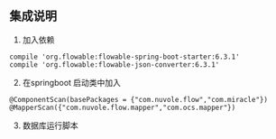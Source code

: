 ##  集成说明
1. 加入依赖  
```  
compile 'org.flowable:flowable-spring-boot-starter:6.3.1'
compile 'org.flowable:flowable-json-converter:6.3.1'
```  

2. 在springboot 启动类中加入  
```  
@ComponentScan(basePackages = {"com.nuvole.flow","com.miracle"})
@MapperScan({"com.nuvole.flow.mapper","com.ocs.mapper"})
```  
3. 数据库运行脚本